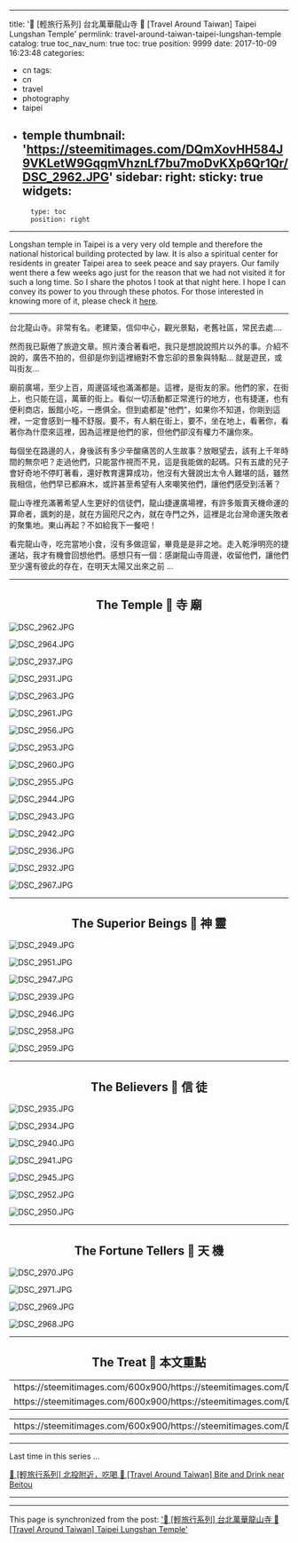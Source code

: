 
---
title: '🚉 [輕旅行系列] 台北萬華龍山寺 🚉 [Travel Around Taiwan] Taipei Lungshan Temple'
permlink: travel-around-taiwan-taipei-lungshan-temple
catalog: true
toc_nav_num: true
toc: true
position: 9999
date: 2017-10-09 16:23:48
categories:
- cn
tags:
- cn
- travel
- photography
- taipei
- temple
thumbnail: 'https://steemitimages.com/DQmXovHH584J9VKLetW9GqqmVhznLf7bu7moDvKXp6Qr1Qr/DSC_2962.JPG'
sidebar:
    right:
        sticky: true
widgets:
    -
        type: toc
        position: right
---


Longshan temple in Taipei is a very very old temple and therefore the national historical building protected by law. It is also a spiritual center for residents in greater Taipei area to seek peace and say prayers. Our family went there a few weeks ago just for the reason that we had not visited it for such a long time. So I share the photos I took at that night here. I hope I can convey its power to you through these photos. For those interested in knowing more of it, please check it [here](https://guidetotaipei.com/visit/longshan-temple-%E9%BE%8D%E5%B1%B1%E5%AF%BA).

****

台北龍山寺。非常有名。老建築，信仰中心，觀光景點，老舊社區，常民去處.... 

然而我已厭倦了旅遊文章。照片湊合著看吧，我只是想說說照片以外的事。介紹不說的，廣告不拍的，但卻是你到這裡絕對不會忘卻的景象與特點... 就是遊民，或叫街友... 

廟前廣場，至少上百，周邊區域也滿滿都是。這裡，是街友的家。他們的家，在街上，也只能在這，萬華的街上。看似一切活動都正常進行的地方，也有捷運，也有便利商店，飯館小吃，一應俱全。但到處都是"他們"，如果你不知道，你剛到這裡，一定會感到一種不舒服。要不，有人躺在街上，要不，坐在地上，看著你，看著你為什麼來這裡，因為這裡是他們的家，但他們卻沒有權力不讓你來。

每個坐在路邊的人，身後該有多少辛酸痛苦的人生故事？放眼望去，該有上千年時間的無奈吧？走過他們，只能當作視而不見，這是我能做的起碼。只有五歲的兒子會好奇地不停盯著看，還好教育還算成功，他沒有大聲說出太令人難堪的話，雖然我相信，他們早已都麻木，或許甚至希望有人來嘲笑他們，讓他們感受到活著？

龍山寺裡充滿著希望人生更好的信徒們，龍山捷運廣場裡，有許多販賣天機命運的算命者，諷刺的是，就在方圓咫尺之內，就在寺門之外，這裡是北台灣命運失敗者的聚集地。東山再起？不如給我下一餐吧！

看完龍山寺，吃完當地小食，沒有多做逗留，畢竟是是非之地。走入乾淨明亮的捷運站，我才有機會回想他們。感想只有一個：感謝龍山寺周邊，收留他們，讓他們至少還有彼此的存在，在明天太陽又出來之前 ...

****
## <center>The Temple 🌆    寺   廟</center>

![DSC_2962.JPG](https://steemitimages.com/DQmXovHH584J9VKLetW9GqqmVhznLf7bu7moDvKXp6Qr1Qr/DSC_2962.JPG)

![DSC_2964.JPG](https://steemitimages.com/DQmeDTg63zxL6xuHDt8n8J1fQu39MEgrCzzZ6xBCjnfbPHr/DSC_2964.JPG)

![DSC_2937.JPG](https://steemitimages.com/DQmTVcMqrB5EZXVBJbEq73ZDqgFcWqEK9RtsEGdiNLMdcKo/DSC_2937.JPG)

![DSC_2931.JPG](https://steemitimages.com/DQmQGB9or9d36VGEgdDWSkMMcX8xaoeHKW6nopyjVpJnSSW/DSC_2931.JPG)

![DSC_2963.JPG](https://steemitimages.com/DQmSRgHDiLHmstUZZEkT78Jgwf8sHn4gnaK2sE17o43GTEQ/DSC_2963.JPG)

![DSC_2961.JPG](https://steemitimages.com/DQmXUCjtdczGjvkrZbxYxAf3UhbrUcGE4MEPXuNJBjhMwsp/DSC_2961.JPG)

![DSC_2956.JPG](https://steemitimages.com/DQmegCJzArbgEbLxSUyN9oW6iNQRekfeCuAwjQapaiJyzrF/DSC_2956.JPG)

![DSC_2953.JPG](https://steemitimages.com/DQmViHCJJVKWfwvEtnkUUCWBffdznv3DQnL951pygKGvcGW/DSC_2953.JPG)

![DSC_2960.JPG](https://steemitimages.com/DQmYsNBmMLyaUJ6cFBeKhM4exkWSjTf9E4FKe3n9VmHEGi9/DSC_2960.JPG)

![DSC_2955.JPG](https://steemitimages.com/DQmPN7qa49DHoH7vZbfPefBNNpYH73FTMN81NaUinT6M9Pg/DSC_2955.JPG)

![DSC_2944.JPG](https://steemitimages.com/DQmXiqkn7HA4PAzgfEu9fkaPRT7uQe9tEM3dLN8FTHnHG5J/DSC_2944.JPG)

![DSC_2943.JPG](https://steemitimages.com/DQmWukdRYN7e4XgZHjdc1jXzic5AgfTxz2bwWTXbt6ehFfQ/DSC_2943.JPG)

![DSC_2942.JPG](https://steemitimages.com/DQmefs9zycL7nhP3bJCXyk1srMivhDh8GGVqDXy2naZmpje/DSC_2942.JPG)

![DSC_2936.JPG](https://steemitimages.com/DQmfWbSX1ySco9xiU3JBP9uJ1hEVLJ5JF2Yhv2v93ipGT2f/DSC_2936.JPG)

![DSC_2932.JPG](https://steemitimages.com/DQmcgPdrGT1nT62npLQLFaZwskPh1BD8i5CqHEqNHi2NDKn/DSC_2932.JPG)

![DSC_2967.JPG](https://steemitimages.com/DQmQvQwf1ANVNSoZnDLBaPS7LHQXeuctU4KiGf8BJ27hUAt/DSC_2967.JPG)

****
## <center>The Superior Beings  🌠    神   靈</center>

![DSC_2949.JPG](https://steemitimages.com/DQmSsfYsgCALWGUAEkqEPrWb8czDgg2GU7eTEAWpnZSUziW/DSC_2949.JPG)

![DSC_2951.JPG](https://steemitimages.com/DQmZYXuzYCP2QgPYUANPQXWGPgJpWAJFwGtJGeTyMn74JFZ/DSC_2951.JPG)

![DSC_2947.JPG](https://steemitimages.com/DQmVT1cyrQnVLA9crK2ksuTnuqFmmXM788HMwqB2EBX8ucw/DSC_2947.JPG)

![DSC_2939.JPG](https://steemitimages.com/DQmd9bEWWyYafnLqp9YGb9hfbUk1ScFfgtQDzrJkR4HS9ej/DSC_2939.JPG)

![DSC_2946.JPG](https://steemitimages.com/DQma5by1WH9nU7R9FgtJSupAP7Sz8568sAPmDbGzpP241o3/DSC_2946.JPG)

![DSC_2958.JPG](https://steemitimages.com/DQmZwoWqdSyqNgBgH67pqm6tp2Ez7vcHraJQVQk2EsThwWw/DSC_2958.JPG)

![DSC_2959.JPG](https://steemitimages.com/DQmdh6ggCZQgKBTQow1CrC8Gj2Fr41xJxnq976S5Jfbthp7/DSC_2959.JPG)

****
## <center>The Believers  🙏   信    徒</center>

![DSC_2935.JPG](https://steemitimages.com/DQmdvBUEgVo3HPn1nAejnVqpiZ1QuNpfsuc4kbP4JTLvuF2/DSC_2935.JPG)

![DSC_2934.JPG](https://steemitimages.com/DQmPkLq8TzNzY6HY5PwL6f8XWtfKei4hAk6P7RLxnPVHRHc/DSC_2934.JPG)

![DSC_2940.JPG](https://steemitimages.com/DQmP4beCX6L3izSuNF8yrJnKV5v34zFTYYJtVnXTXRDaj6c/DSC_2940.JPG)

![DSC_2941.JPG](https://steemitimages.com/DQmNn6vLeHAd4zqF3sVsn95uWdqjoLZtXJCB2QppGVdzxfT/DSC_2941.JPG)

![DSC_2945.JPG](https://steemitimages.com/DQmXvZEXe1VB1Ljcue7uV79uKFrsv83V7kQ5W86LJpai8ud/DSC_2945.JPG)

![DSC_2952.JPG](https://steemitimages.com/DQmZZgb1efAiG49gra2YuQBtkpKTceAgvEjFuk7ikFij22n/DSC_2952.JPG)

![DSC_2950.JPG](https://steemitimages.com/DQmSA8ktLjJakiH1RjCg9EcRz3E9QxuooZVo5AD4aqN5Go7/DSC_2950.JPG)

****
## <center>The Fortune Tellers  🐙   天    機</center>

![DSC_2970.JPG](https://steemitimages.com/DQmQ32mZY6ZQgXL3vuBrdRE2FzD1P1HDKbe1qF7RqRBqj9A/DSC_2970.JPG)

![DSC_2971.JPG](https://steemitimages.com/DQmTeUpRQEVHucyMaJXVDcgi2A84aVTVaita9mFdSGMr4MY/DSC_2971.JPG)

![DSC_2969.JPG](https://steemitimages.com/DQmYo7VKiMPTvsxoMKoEHuyEqKgTBEKEXkME8YUT8NnNdJa/DSC_2969.JPG)

![DSC_2968.JPG](https://steemitimages.com/DQmaHmVxUuvk8A668YHuS3WaLqTputVrdK2UrcfDCp5GoMj/DSC_2968.JPG)

****
## <center>The Treat  🍜    本文重點 </center>

<table><tr>
<td>https://steemitimages.com/600x900/https://steemitimages.com/DQmX4c8mLppyjPKXhjGmyjNfrYe4QyQ5JizG2Ain9M31SPE/DSC_2920.JPG</td>
<td>https://steemitimages.com/600x900/https://steemitimages.com/DQmNZAh2m49hmWZtTZ3srrFGDid56cjy9Y4ZU8Q9raHajjU/DSC_2919.JPG</td>
</tr><tr>
<td>https://steemitimages.com/600x900/https://steemitimages.com/DQmRmbG8qze4bS5TmYgrsYdzZRMaYAVsxRcxLFfgVJkpLNN/DSC_2923.JPG</td>
<td>https://steemitimages.com/600x900/https://steemitimages.com/DQmYSiLQqdv6C8PckoeMX5U12fNr6SJ4ma338QaBf2R3mW4/DSC_2924.JPG</td>
</tr></table>
<table><tr>
<td>https://steemitimages.com/600x900/https://steemitimages.com/DQmWM3q7FQ7AxNc8cBCpDZrUHWK7755fG37TpmNmpVCKAKQ/DSC_2925.JPG</td>
<td>https://steemitimages.com/600x900/https://steemitimages.com/DQmPJoQ7A1UDFnx3yzicS9E1ZxBnEmXPFuDQFdkVc9HdLpX/DSC_2922.JPG</td>
<td>https://steemitimages.com/600x900/https://steemitimages.com/DQmYLp6wmVqMNNaWtWXwRUcyNWz8mS9t1RSpKSiEB77YT5p/DSC_2921.JPG</td>
</tr></table>

****
Last time in this series ...

[🚉 [輕旅行系列] 北投附近，吃喝 🚉 [Travel Around Taiwan] Bite and Drink near Beitou](https://steemit.com/food/@deanliu/travel-around-taiwan-bite-and-drink-near-beitou)
*****

- - -

This page is synchronized from the post: ['🚉 [輕旅行系列] 台北萬華龍山寺 🚉 [Travel Around Taiwan] Taipei Lungshan Temple'](https://steemit.com/@deanliu/travel-around-taiwan-taipei-lungshan-temple)
